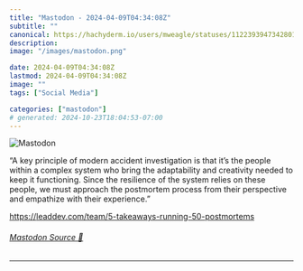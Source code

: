 ```yaml
---
title: "Mastodon - 2024-04-09T04:34:08Z"
subtitle: ""
canonical: https://hachyderm.io/users/mweagle/statuses/112239394734280166
description:
image: "/images/mastodon.png"

date: 2024-04-09T04:34:08Z
lastmod: 2024-04-09T04:34:08Z
image: ""
tags: ["Social Media"]

categories: ["mastodon"]
# generated: 2024-10-23T18:04:53-07:00
---
```

![Mastodon](/images/mastodon.png)

<p>“A key principle of modern accident investigation is that it’s the people within a complex system who bring the adaptability and creativity needed to keep it functioning. Since the resilience of the system relies on these people, we must approach the postmortem process from their perspective and empathize with their experience.”</p><p><a href="https://leaddev.com/team/5-takeaways-running-50-postmortems" target="_blank" rel="nofollow noopener noreferrer" translate="no"><span class="invisible">https://</span><span class="ellipsis">leaddev.com/team/5-takeaways-r</span><span class="invisible">unning-50-postmortems</span></a></p>


###### [Mastodon Source 🐘](https://hachyderm.io/@mweagle/112239394734280166)

___
